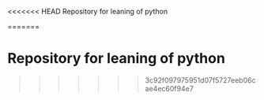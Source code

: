 <<<<<<< HEAD
Repository for leaning of python

=======
# Repository for leaning of python
>>>>>>> 3c92f097975951d07f5727eeb06cae4ec60f94e7
